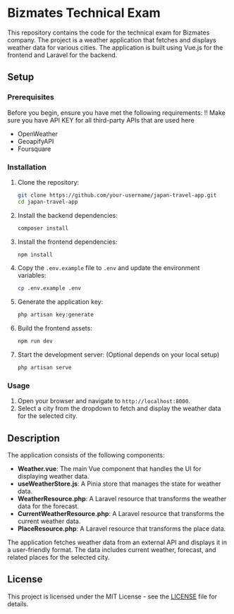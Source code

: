 # Bizmates Technical Exam

This repository contains the code for the technical exam for Bizmates company. The project is a weather application that fetches and displays weather data for various cities. The application is built using Vue.js for the frontend and Laravel for the backend.

## Setup

### Prerequisites

Before you begin, ensure you have met the following requirements:
!! Make sure you have API KEY for all third-party APIs that are used here
- OpenWeather
- GeoapifyAPI
- Foursquare

### Installation

1. Clone the repository:
    ```sh
    git clone https://github.com/your-username/japan-travel-app.git
    cd japan-travel-app
    ```

2. Install the backend dependencies:
    ```sh
    composer install
    ```

3. Install the frontend dependencies:
    ```sh
    npm install
    ```

4. Copy the `.env.example` file to `.env` and update the environment variables:
    ```sh
    cp .env.example .env
    ```

5. Generate the application key:
    ```sh
    php artisan key:generate
    ```

6. Build the frontend assets:
    ```sh
    npm run dev
    ```

8. Start the development server: (Optional depends on your local setup)
    ```sh
    php artisan serve
    ```

### Usage

1. Open your browser and navigate to `http://localhost:8000`.
2. Select a city from the dropdown to fetch and display the weather data for the selected city.

## Description

The application consists of the following components:

- **Weather.vue**: The main Vue component that handles the UI for displaying weather data.
- **useWeatherStore.js**: A Pinia store that manages the state for weather data.
- **WeatherResource.php**: A Laravel resource that transforms the weather data for the forecast.
- **CurrentWeatherResource.php**: A Laravel resource that transforms the current weather data.
- **PlaceResource.php**: A Laravel resource that transforms the place data.

The application fetches weather data from an external API and displays it in a user-friendly format. The data includes current weather, forecast, and related places for the selected city.

## License

This project is licensed under the MIT License - see the [LICENSE](LICENSE) file for details.
